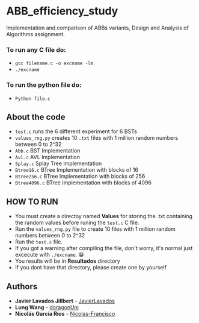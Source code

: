 # ABB_efficiency_study
Implementation and comparison of ABBs variants, Design and Analysis of Algorithms assignment.



### To run any C file do:
- `gcc filename.c -o excname -lm` 
- `./excname`

### To run the python file do: 
- `Python file.c`


## About the code
- `test.c` runs the 6 different experiment for 6 BSTs 
- `values_rng.py` creates 10 `.txt` files with 1 million random numbers between 0 to 2^32
- `Abb.c` BST Implementation
- `Avl.c` AVL  Implementation
- `Splay.c` Splay Tree Implementation
- `Btree16.c` BTree Implementation with blocks of 16
- `Btree256.c`  BTree Implementation with blocks of 256
- `Btree4096.c`  BTree Implementation with blocks of 4096

## HOW TO RUN

- You must create a directoy named **Values** for storing the .txt containing the random values before runing the `test.c` C file.
- Run the `values_rng.py` file to create 10 files with 1 million random numbers between 0 to 2^32
- Run the `test.c` file.
- If you got a warning after compiling the file, don't worry, it's normal just excecute with `./excname`. 😁
- You results will be in **Resultados** directory
- If you dont have that directory, please create one by yourself

## Authors
- **Javier Lavados Jillbert** - [JavierLavados](https://github.com/JavierLavados)
- **Lung Wang** - [doragonUni](https://github.com/doragonUni)
- **Nicolás García Ríos** - [Nicolas-Francisco](https://github.com/Nicolas-Francisco)
